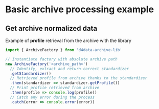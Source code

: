 # Basic archive processing example

## Get archive normalized data

Example of **profile** retrieval from the archive with the library

```typescript
import { ArchiveFactory } from 'd4data-archive-lib'

// Instantiate factory with absolute archive path
new ArchiveFactory('<archive_path>')
  // Identify, extract and return correct standardizer
  .getStandardizer()
  // Retrieved profile from archive thanks to the standardizer
  .then(standardizer => standardizer.getProfile())
  // Print profile retrieved from archive
  .then(profile => console.log(profile))
  // Catch any error during the process
  .catch(error => console.error(error))
```
